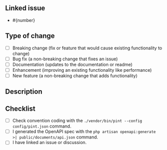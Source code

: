 ## Linked issue

- #{number}

## Type of change

- [ ] Breaking change (fix or feature that would cause existing functionality to change)
- [ ] Bug fix (a non-breaking change that fixes an issue)
- [ ] Documentation (updates to the documentation or readme)
- [ ] Enhancement (improving an existing functionality like performance)
- [ ] New feature (a non-breaking change that adds functionality)

## Description


## Checklist

- [ ] Check convention coding with the `./vendor/bin/pint --config config/pint.json` command.
- [ ] I generated the OpenAPI spec with the `php artisan openapi:generate >| public/documents/api.json` command.
- [ ] I have linked an issue or discussion.
